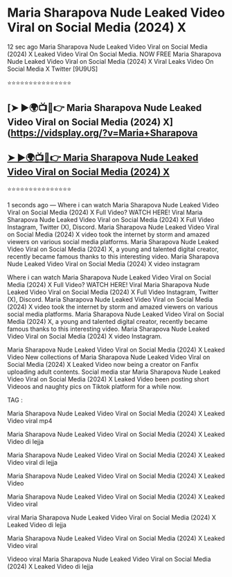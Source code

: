 ﻿# Maria Sharapova Nude Leaked Video Viral on Social Media (2024) X



12 sec ago Maria Sharapova Nude Leaked Video Viral on Social Media (2024) X Leaked Video Viral On Social Media. NOW FREE Maria Sharapova Nude Leaked Video Viral on Social Media (2024) X Viral Leaks Video On Social Media X Twitter [9U9US]

⭐⭐⭐⭐⭐⭐⭐⭐⭐⭐⭐⭐⭐⭐⭐

## [➤ ►🌍📺📱👉 Maria Sharapova Nude Leaked Video Viral on Social Media (2024) X](https://vidsplay.org/?v=Maria+Sharapova

## [➤ ►🌍📺📱👉 Maria Sharapova Nude Leaked Video Viral on Social Media (2024) X](https://vidsplay.org/?v=Maria+Sharapova)


⭐⭐⭐⭐⭐⭐⭐⭐⭐⭐⭐⭐⭐⭐⭐



1 seconds ago — Where i can watch Maria Sharapova Nude Leaked Video Viral on Social Media (2024) X Full Video? WATCH HERE! Viral Maria Sharapova Nude Leaked Video Viral on Social Media (2024) X Full Video Instagram, Twitter (X), Discord. Maria Sharapova Nude Leaked Video Viral on Social Media (2024) X video took the internet by storm and amazed viewers on various social media platforms. Maria Sharapova Nude Leaked Video Viral on Social Media (2024) X, a young and talented digital creator, recently became famous thanks to this interesting video. Maria Sharapova Nude Leaked Video Viral on Social Media (2024) X video instagram

Where i can watch Maria Sharapova Nude Leaked Video Viral on Social Media (2024) X Full Video? WATCH HERE! Viral Maria Sharapova Nude Leaked Video Viral on Social Media (2024) X Full Video Instagram, Twitter (X), Discord. Maria Sharapova Nude Leaked Video Viral on Social Media (2024) X video took the internet by storm and amazed viewers on various social media platforms. Maria Sharapova Nude Leaked Video Viral on Social Media (2024) X, a young and talented digital creator, recently became famous thanks to this interesting video. Maria Sharapova Nude Leaked Video Viral on Social Media (2024) X video Instagram.

Maria Sharapova Nude Leaked Video Viral on Social Media (2024) X Leaked Video New collections of Maria Sharapova Nude Leaked Video Viral on Social Media (2024) X Leaked Video now being a creator on Fanfix uploading adult contents. Social media star Maria Sharapova Nude Leaked Video Viral on Social Media (2024) X Leaked Video been posting short Videoos and naughty pics on Tiktok platform for a while now.

TAG :

 

Maria Sharapova Nude Leaked Video Viral on Social Media (2024) X Leaked Video viral mp4

 

Maria Sharapova Nude Leaked Video Viral on Social Media (2024) X Leaked Video di lejja

 

Maria Sharapova Nude Leaked Video Viral on Social Media (2024) X Leaked Video viral di lejja

 

Maria Sharapova Nude Leaked Video Viral on Social Media (2024) X Leaked Video

 

Maria Sharapova Nude Leaked Video Viral on Social Media (2024) X Leaked Video viral

 

viral Maria Sharapova Nude Leaked Video Viral on Social Media (2024) X Leaked Video di lejja

 

Maria Sharapova Nude Leaked Video Viral on Social Media (2024) X Leaked Video viral

 

Videoo viral Maria Sharapova Nude Leaked Video Viral on Social Media (2024) X Leaked Video di lejja